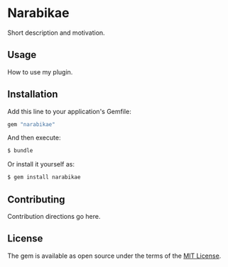 # Narabikae
Short description and motivation.

## Usage
How to use my plugin.

## Installation
Add this line to your application's Gemfile:

```ruby
gem "narabikae"
```

And then execute:
```bash
$ bundle
```

Or install it yourself as:
```bash
$ gem install narabikae
```

## Contributing
Contribution directions go here.

## License
The gem is available as open source under the terms of the [MIT License](https://opensource.org/licenses/MIT).
